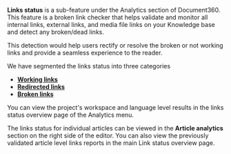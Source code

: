 **Links status** is a sub-feature under the Analytics section of Document360. This feature is a broken link checker that helps validate and monitor all internal links, external links, and media file links on your Knowledge base and detect any broken/dead links. 

This detection would help users rectify or resolve the broken or not working links and provide a seamless experience to the reader.

We have segmented the links status into three categories
- [**Working links**](https://api.document360.net/api/Analytics/GetLinkStatus/200)
- [**Redirected links**](https://api.document360.net/api/Analytics/GetLinkStatus/301)
- [**Broken links**](https://api.document360.net/api/Analytics/GetLinkStatus/404)

You can view the project's workspace and language level results in the links status overview page of the Analytics menu.

The links status for individual articles can be viewed in the **Article analytics** section on the right side of the editor. You can also view the previously validated article level links reports in the main Link status overview page.